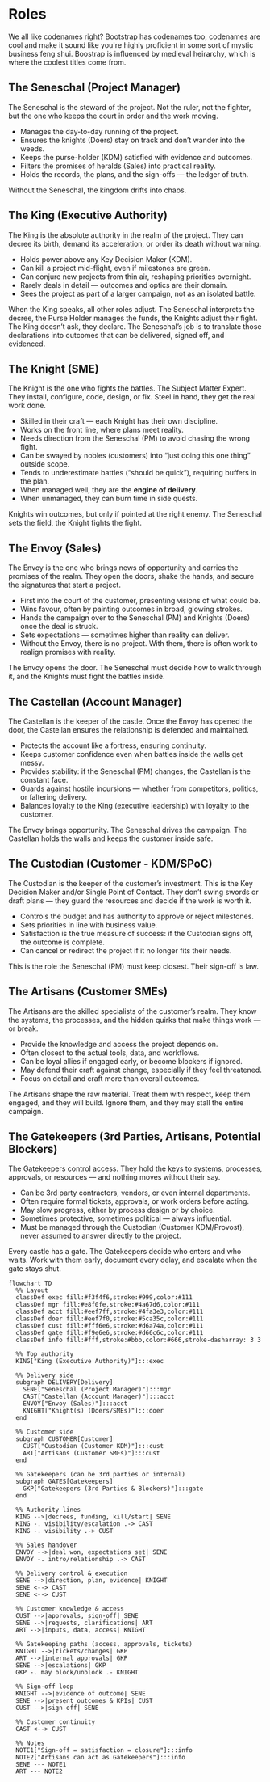 # Roles

We all like codenames right?
Bootstrap has codenames too, codenames are cool and make it sound like you're
highly proficient in some sort of mystic business feng shui.
Boostrap is influenced by medieval heirarchy, which is where the coolest titles come from.

## The Seneschal (Project Manager)

The Seneschal is the steward of the project.
Not the ruler, not the fighter, but the one who keeps the court in order and the work moving.

- Manages the day-to-day running of the project.
- Ensures the knights (Doers) stay on track and don’t wander into the weeds.
- Keeps the purse-holder (KDM) satisfied with evidence and outcomes.
- Filters the promises of heralds (Sales) into practical reality.
- Holds the records, the plans, and the sign-offs — the ledger of truth.

Without the Seneschal, the kingdom drifts into chaos.

## The King (Executive Authority)

The King is the absolute authority in the realm of the project.
They can decree its birth, demand its acceleration, or order its death without warning.

- Holds power above any Key Decision Maker (KDM).
- Can kill a project mid-flight, even if milestones are green.
- Can conjure new projects from thin air, reshaping priorities overnight.
- Rarely deals in detail — outcomes and optics are their domain.
- Sees the project as part of a larger campaign, not as an isolated battle.

When the King speaks, all other roles adjust.
The Seneschal interprets the decree, the Purse Holder manages the funds, the Knights adjust their fight.
The King doesn’t ask, they declare.
The Seneschal’s job is to translate those declarations into outcomes that can be delivered, signed off, and evidenced.

## The Knight (SME)

The Knight is the one who fights the battles. The Subject Matter Expert.
They install, configure, code, design, or fix. Steel in hand, they get the real work done.

- Skilled in their craft — each Knight has their own discipline.
- Works on the front line, where plans meet reality.
- Needs direction from the Seneschal (PM) to avoid chasing the wrong fight.
- Can be swayed by nobles (customers) into “just doing this one thing” outside scope.
- Tends to underestimate battles (“should be quick”), requiring buffers in the plan.
- When managed well, they are the **engine of delivery**.
- When unmanaged, they can burn time in side quests.

Knights win outcomes, but only if pointed at the right enemy.
The Seneschal sets the field, the Knight fights the fight.

## The Envoy (Sales)

The Envoy is the one who brings news of opportunity and carries the promises of the realm.
They open the doors, shake the hands, and secure the signatures that start a project.

- First into the court of the customer, presenting visions of what could be.
- Wins favour, often by painting outcomes in broad, glowing strokes.
- Hands the campaign over to the Seneschal (PM) and Knights (Doers) once the deal is struck.
- Sets expectations — sometimes higher than reality can deliver.
- Without the Envoy, there is no project. With them, there is often work to realign promises with reality.

The Envoy opens the door.
The Seneschal must decide how to walk through it, and the Knights must fight the battles inside.

## The Castellan (Account Manager)

The Castellan is the keeper of the castle.
Once the Envoy has opened the door, the Castellan ensures the relationship is defended and maintained.

- Protects the account like a fortress, ensuring continuity.
- Keeps customer confidence even when battles inside the walls get messy.
- Provides stability: if the Seneschal (PM) changes, the Castellan is the constant face.
- Guards against hostile incursions — whether from competitors, politics, or faltering delivery.
- Balances loyalty to the King (executive leadership) with loyalty to the customer.

The Envoy brings opportunity.
The Seneschal drives the campaign.
The Castellan holds the walls and keeps the customer inside safe.

## The Custodian (Customer - KDM/SPoC)

The Custodian is the keeper of the customer’s investment. This is the Key Decision Maker and/or Single Point of Contact.
They don’t swing swords or draft plans — they guard the resources and decide if the work is worth it.

- Controls the budget and has authority to approve or reject milestones.
- Sets priorities in line with business value.
- Satisfaction is the true measure of success: if the Custodian signs off, the outcome is complete.
- Can cancel or redirect the project if it no longer fits their needs.

This is the role the Seneschal (PM) must keep closest.
Their sign-off is law.

## The Artisans (Customer SMEs)

The Artisans are the skilled specialists of the customer’s realm.
They know the systems, the processes, and the hidden quirks that make things work — or break.

- Provide the knowledge and access the project depends on.
- Often closest to the actual tools, data, and workflows.
- Can be loyal allies if engaged early, or become blockers if ignored.
- May defend their craft against change, especially if they feel threatened.
- Focus on detail and craft more than overall outcomes.

The Artisans shape the raw material.
Treat them with respect, keep them engaged, and they will build.
Ignore them, and they may stall the entire campaign.

## The Gatekeepers (3rd Parties, Artisans, Potential Blockers)

The Gatekeepers control access.
They hold the keys to systems, processes, approvals, or resources — and nothing moves without their say.

- Can be 3rd party contractors, vendors, or even internal departments.
- Often require formal tickets, approvals, or work orders before acting.
- May slow progress, either by process design or by choice.
- Sometimes protective, sometimes political — always influential.
- Must be managed through the Custodian (Customer KDM/Provost), never assumed to answer directly to the project.

Every castle has a gate.
The Gatekeepers decide who enters and who waits.
Work with them early, document every delay, and escalate when the gate stays shut.

```mermaid
flowchart TD
  %% Layout
  classDef exec fill:#f3f4f6,stroke:#999,color:#111
  classDef mgr fill:#e8f0fe,stroke:#4a67d6,color:#111
  classDef acct fill:#eef7ff,stroke:#4fa3e3,color:#111
  classDef doer fill:#eef7f0,stroke:#5ca35c,color:#111
  classDef cust fill:#fff6e6,stroke:#d6a74a,color:#111
  classDef gate fill:#f9e6e6,stroke:#d66c6c,color:#111
  classDef info fill:#fff,stroke:#bbb,color:#666,stroke-dasharray: 3 3

  %% Top authority
  KING["King (Executive Authority)"]:::exec

  %% Delivery side
  subgraph DELIVERY[Delivery]
    SENE["Seneschal (Project Manager)"]:::mgr
    CAST["Castellan (Account Manager)"]:::acct
    ENVOY["Envoy (Sales)"]:::acct
    KNIGHT["Knight(s) (Doers/SMEs)"]:::doer
  end

  %% Customer side
  subgraph CUSTOMER[Customer]
    CUST["Custodian (Customer KDM)"]:::cust
    ART["Artisans (Customer SMEs)"]:::cust
  end

  %% Gatekeepers (can be 3rd parties or internal)
  subgraph GATES[Gatekeepers]
    GKP["Gatekeepers (3rd Parties & Blockers)"]:::gate
  end

  %% Authority lines
  KING -->|decrees, funding, kill/start| SENE
  KING -. visibility/escalation .-> CAST
  KING -. visibility .-> CUST

  %% Sales handover
  ENVOY -->|deal won, expectations set| SENE
  ENVOY -. intro/relationship .-> CAST

  %% Delivery control & execution
  SENE -->|direction, plan, evidence| KNIGHT
  SENE <--> CAST
  SENE <--> CUST

  %% Customer knowledge & access
  CUST -->|approvals, sign-off| SENE
  SENE -->|requests, clarifications| ART
  ART -->|inputs, data, access| KNIGHT

  %% Gatekeeping paths (access, approvals, tickets)
  KNIGHT -->|tickets/changes| GKP
  ART -->|internal approvals| GKP
  SENE -->|escalations| GKP
  GKP -. may block/unblock .- KNIGHT

  %% Sign-off loop
  KNIGHT -->|evidence of outcome| SENE
  SENE -->|present outcomes & KPIs| CUST
  CUST -->|sign-off| SENE

  %% Customer continuity
  CAST <--> CUST

  %% Notes
  NOTE1["Sign-off = satisfaction = closure"]:::info
  NOTE2["Artisans can act as Gatekeepers"]:::info
  SENE --- NOTE1
  ART --- NOTE2
```